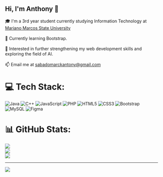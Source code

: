 ## Hi, I'm Anthony 👋
🎓 I'm a 3rd year student currently studying Information Technology at [Mariano Marcos State University](https://www.mmsu.edu.ph/)<br><br>🔧 Currently learning Bootstrap.<br><br>📘 Interested in further strengthening my web development skills and exploring the field of AI.<br><br>📫 Email me at sabadomarckantony@gmail.com


# 💻 Tech Stack:
![Java](https://img.shields.io/badge/java-%23ED8B00.svg?style=for-the-badge&logo=openjdk&logoColor=white) ![C++](https://img.shields.io/badge/c++-%2300599C.svg?style=for-the-badge&logo=c%2B%2B&logoColor=white) ![JavaScript](https://img.shields.io/badge/javascript-%23323330.svg?style=for-the-badge&logo=javascript&logoColor=%23F7DF1E) ![PHP](https://img.shields.io/badge/php-%23777BB4.svg?style=for-the-badge&logo=php&logoColor=white) ![HTML5](https://img.shields.io/badge/html5-%23E34F26.svg?style=for-the-badge&logo=html5&logoColor=white) ![CSS3](https://img.shields.io/badge/css3-%231572B6.svg?style=for-the-badge&logo=css3&logoColor=white) ![Bootstrap](https://img.shields.io/badge/bootstrap-%238511FA.svg?style=for-the-badge&logo=bootstrap&logoColor=white) ![MySQL](https://img.shields.io/badge/mysql-4479A1.svg?style=for-the-badge&logo=mysql&logoColor=white) ![Figma](https://img.shields.io/badge/figma-%23F24E1E.svg?style=for-the-badge&logo=figma&logoColor=white)
# 📊 GitHub Stats:
![](https://github-readme-stats.vercel.app/api?username=Anthony77-fool&theme=dark&hide_border=false&include_all_commits=false&count_private=false)<br/>
![](https://nirzak-streak-stats.vercel.app/?user=Anthony77-fool&theme=dark&hide_border=false)<br/>
![](https://github-readme-stats.vercel.app/api/top-langs/?username=Anthony77-fool&theme=dark&hide_border=false&include_all_commits=false&count_private=false&layout=compact)

---
[![](https://visitcount.itsvg.in/api?id=Anthony77-fool&icon=0&color=0)](https://visitcount.itsvg.in)

<!-- Proudly created with GPRM ( https://gprm.itsvg.in ) -->

<!--
**Anthony77-fool/Anthony77-fool** is a ✨ _special_ ✨ repository because its `README.md` (this file) appears on your GitHub profile.

Here are some ideas to get you started:

- 🔭 I’m currently working on ...
- 🌱 I’m currently learning ...
- 👯 I’m looking to collaborate on ...
- 🤔 I’m looking for help with ...
- 💬 Ask me about ...
- 📫 How to reach me: ...
- 😄 Pronouns: ...
- ⚡ Fun fact: ...
-->
